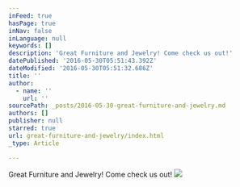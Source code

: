 ```yaml
---
inFeed: true
hasPage: true
inNav: false
inLanguage: null
keywords: []
description: 'Great Furniture and Jewelry! Come check us out!'
datePublished: '2016-05-30T05:51:43.392Z'
dateModified: '2016-05-30T05:51:32.686Z'
title: ''
author:
  - name: ''
    url: ''
sourcePath: _posts/2016-05-30-great-furniture-and-jewelry.md
authors: []
publisher: null
starred: true
url: great-furniture-and-jewelry/index.html
_type: Article

---
```

Great Furniture and Jewelry! Come check us out!
![](https://s3-us-west-2.amazonaws.com/the-grid-img/p/458eb91d742c1fc3a1f870df7a399f89d13812fb.png)